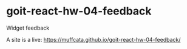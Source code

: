 # goit-react-hw-04-feedback

Widget feedback

A site is a live: https://muffcata.github.io/goit-react-hw-04-feedback/
